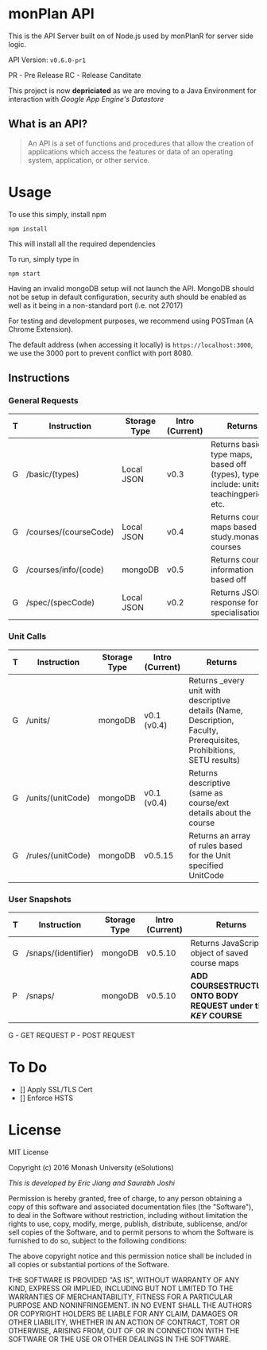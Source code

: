 # monPlan API
This is the API Server built on of Node.js used by monPlanR for server side logic.

API Version: `v0.6.0-pr1`

PR - Pre Release
RC - Release Canditate

This project is now **depriciated** as we are moving to a Java Environment for interaction with _Google App Engine's Datastore_

## What is an API?
> An API is a set of functions and procedures that allow the creation of applications which access the features or data of an operating system, application, or other service.

# Usage
To use this simply, install npm
```
npm install
```
This will install all the required dependencies

To run, simply type in
```
npm start
```
Having an invalid mongoDB setup will not launch the API. MongoDB should not be setup in default configuration, security auth should be enabled as well as it being in a
non-standard port (i.e. not 27017)

For testing and development purposes, we recommend using POSTman (A Chrome Extension).

The default address (when accessing it locally) is `https://localhost:3000`, we use the 3000 port to prevent conflict with port 8080.

## Instructions

### General Requests

| T | Instruction            | Storage Type    | Intro (Current) | Returns                                                                                                                 |
|---|------------------------|-----------------|-----------------|-------------------------------------------------------------------------------------------------------------------------|
| G | /basic/(types)         | Local JSON      | v0.3            | Returns basic type maps, based off (types), types include: units, teachingperiods, etc.                                 |
| G | /courses/(courseCode)  | Local JSON      | v0.4            | Returns course maps based off study.monash courses                                                                      |
| G | /courses/info/(code)   | mongoDB         | v0.5            | Returns course information based off
| G | /spec/(specCode)       | Local JSON      | v0.2            | Returns JSON response for specialisations        |  

### Unit Calls
| T | Instruction            | Storage Type    | Intro (Current) | Returns  |
|---|------------------------|-----------------|-----------------|-------------------------------------------------------------------------------------------------------------------------|
| G | /units/                | mongoDB         | v0.1 (v0.4)     | Returns _every unit with descriptive details (Name, Description, Faculty, Prerequisites, Prohibitions, SETU results)    |
| G | /units/(unitCode)      | mongoDB         | v0.1 (v0.4)     | Returns descriptive (same as course/ext details about the course                                                        |
| G | /rules/(unitCode)| mongoDB | v0.5.15 | Returns an array of rules based for the Unit specified UnitCode |

### User Snapshots
| T | Instruction            | Storage Type    | Intro (Current) | Returns                                                                                                                 |
|---|------------------------|-----------------|-----------------|-------------------------------------------------------------------------------------------------------------------------|
| G | /snaps/(identifier)     | mongoDB         | v0.5.10         | Returns JavaScript object of saved course maps                                                                          |
| P  | /snaps/                 | mongoDB         | v0.5.10         | **ADD COURSESTRUCTURE ONTO BODY REQUEST under the _KEY_ COURSE**                                                        |

G - GET REQUEST
P - POST REQUEST

# To Do
- [] Apply SSL/TLS Cert
- [] Enforce HSTS

# License
MIT License

Copyright (c) 2016 Monash University (eSolutions)

_This is developed by Eric Jiang and Saurabh Joshi_

Permission is hereby granted, free of charge, to any person obtaining a copy
of this software and associated documentation files (the "Software"), to deal
in the Software without restriction, including without limitation the rights
to use, copy, modify, merge, publish, distribute, sublicense, and/or sell
copies of the Software, and to permit persons to whom the Software is
furnished to do so, subject to the following conditions:

The above copyright notice and this permission notice shall be included in all
copies or substantial portions of the Software.

THE SOFTWARE IS PROVIDED "AS IS", WITHOUT WARRANTY OF ANY KIND, EXPRESS OR
IMPLIED, INCLUDING BUT NOT LIMITED TO THE WARRANTIES OF MERCHANTABILITY,
FITNESS FOR A PARTICULAR PURPOSE AND NONINFRINGEMENT. IN NO EVENT SHALL THE
AUTHORS OR COPYRIGHT HOLDERS BE LIABLE FOR ANY CLAIM, DAMAGES OR OTHER
LIABILITY, WHETHER IN AN ACTION OF CONTRACT, TORT OR OTHERWISE, ARISING FROM,
OUT OF OR IN CONNECTION WITH THE SOFTWARE OR THE USE OR OTHER DEALINGS IN THE
SOFTWARE.
